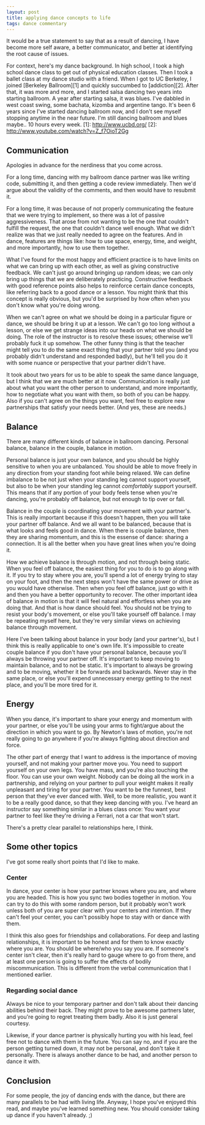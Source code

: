 ```yaml
---
layout: post
title: applying dance concepts to life
tags: dance commentary
---
```


It would be a true statement to say that as a result of dancing, I have become more self aware, a better communicator, and better at identifying the root cause of issues.

For context, here's my dance background.  In high school, I took a high school dance class to get out of physical education classes.  Then I took a ballet class at my dance studio with a friend.  When I got to UC Berkeley, I joined [Berkeley Ballroom][1] and quickly succumbed to [addiction][2].  After that, it was more and more, and I started salsa dancing two years into starting ballroom.  A year after starting salsa, it was blues.  I've dabbled in west coast swing, some bachata, kizomba and argentine tango.  It's been 6 years since I've started dancing ballroom now, and I don't see myself stopping anytime in the near future.  I'm still dancing ballroom and blues maybe.. 10 hours every week.
[1]: http://www.ucbd.org/
[2]: http://www.youtube.com/watch?v=Z_f7OioT2Gg

## Communication

Apologies in advance for the nerdiness that you come across.

For a long time, dancing with my ballroom dance partner was like writing code, submitting it, and then getting a code review immediately.  Then we'd argue about the validity of the comments, and then would have to resubmit it.

For a long time, it was because of not properly communicating the feature that we were trying to implement, so there was a lot of passive aggressiveness.  That arose from not wanting to be the one that couldn't fulfill the request, the one that couldn't dance well enough.  What we didn't realize was that we just really needed to agree on the features.  And in dance, features are things like: how to use space, energy, time, and weight, and more importantly, how to use them together.

What I've found for the most happy and efficient practice is to have limits on what we can bring up with each other, as well as giving constructive feedback.  We can't just go around bringing up random ideas; we can only bring up things that we are deliberately practicing.  Constructive feedback with good reference points also helps to reinforce certain dance concepts, like referring back to a good dance or a lesson.  You might think that this concept is really obvious, but you'd be surprised by how often when you don't know what you're doing wrong.

When we can't agree on what we should be doing in a particular figure or dance, we should be bring it up at a lesson.  We can't go too long without a lesson, or else we get strange ideas into our heads on what we should be doing.  The role of the instructor is to resolve these issues; otherwise we'll probably fuck it up somehow.  The other funny thing is that the teacher might tell you to do the same exact thing that your partner told you (and you probably didn't understand and responded badly), but he'll tell you do it with some nuance or perspective that your partner didn't have.

It took about two years for us to be able to speak the same dance language, but I think that we are much better at it now.  Communication is really just about what you want the other person to understand, and more importantly, how to negotiate what you want with them, so both of you can be happy.  Also if you can't agree on the things you want, feel free to explore new partnerships that satisfy your needs better.  (And yes, these are needs.)

## Balance

There are many different kinds of balance in ballroom dancing.  Personal balance, balance in the couple, balance in motion.

Personal balance is just your own balance, and you should be highly sensitive to when you are unbalanced.  You should be able to move freely in any direction from your standing foot while being relaxed.  We can define imbalance to be not just when your standing leg cannot support yourself, but also to be when your standing leg cannot *comfortably* support yourself.  This means that if any portion of your body feels tense when you're dancing, you're probably off balance, but not enough to tip over or fall.

Balance in the couple is coordinating your movement with your partner's.  This is really important because if this doesn't happen, then you will take your partner off balance.  And we all want to be balanced, because that is what looks and feels good in dance.  When there is couple balance, then they are sharing momentum, and this is the essense of dance: sharing a connection.  It is all the better when you have great lines when you're doing it.

How we achieve balance is through motion, and not through being static.  When you feel off balance, the easiest thing for you to do is to go along with it.  If you try to stay where you are, you'll spend a lot of energy trying to stay on your foot, and then the next steps won't have the same power or drive as you would have otherwise.  Then when you feel off balance, just go with it and then you have a better opportunity to recover.  The other important idea of balance in motion is that it will feel natural and effortless when you are doing that.  And that is how dance should feel.  You should not be trying to resist your body's movement, or else you'll take yourself off balance.  I may be repeating myself here, but they're very similar views on achieving balance through movement.

Here I've been talking about balance in your body (and your partner's), but I think this is really applicable to one's own life.  It's impossible to create couple balance if you don't have your personal balance, because you'll always be throwing your partner off.  It's important to keep moving to maintain balance, and to not be static.  It's important to always be growing and to be moving, whether it be forwards and backwards.  Never stay in the same place, or else you'll expend unnecessary energy getting to the next place, and you'll be more tired for it.

## Energy

When you dance, it's important to share your energy and momentum with your partner, or else you'll be using your arms to fight/argue about the direction in which you want to go.  By Newton's laws of motion, you're not really going to go anywhere if you're always fighting about direction and force.

The other part of energy that I want to address is the importance of moving yourself, and not making your partner move you.  You need to support yourself on your own legs.  You have mass, and you're also touching the floor.  You can use your own weight.  Nobody can be doing all the work in a partnership, and relying on your partner to pull your weight makes it really unpleasant and tiring for your partner.  You want to be the funnest, best person that they've ever danced with.  Well, to be more realistic, you want it to be a really good dance, so that they keep dancing with you.  I've heard an instructor say something similar in a blues class once:
You want your partner to feel like they're driving a Ferrari, not a car that won't start.

There's a pretty clear parallel to relationships here, I think.

## Some other topics

I've got some really short points that I'd like to make.

### Center

In dance, your center is how your partner knows where you are, and where you are headed.  This is how you sync two bodies together in motion.  You can try to do this with some random person, but it probably won't work unless both of you are super clear with your centers and intention.  If they can't feel your center, you can't possibly hope to stay with or dance with them.

I think this also goes for friendships and collaborations.  For deep and lasting relationships, it is important to be honest and for them to know exactly where you are.  You should be where/who you say you are.  If someone's center isn't clear, then it's really hard to gauge where to go from there, and at least one person is going to suffer the effects of bodily miscommunication.  This is different from the verbal communication that I mentioned earlier.

### Regarding social dance

Always be nice to your temporary partner and don't talk about their dancing abilities behind their back.  They might prove to be awesome partners later, and you're going to regret treating them badly.  Also it is just general courtesy.

Likewise, if your dance partner is physically hurting you with his lead, feel free not to dance with them in the future.  You can say no, and if you are the person getting turned down, it may not be personal, and don't take it personally.  There is always another dance to be had, and another person to dance it with.

## Conclusion

For some people, the joy of dancing ends with the dance, but there are many parallels to be had with living life.  Anyway, I hope you've enjoyed this read, and maybe you've learned something new.  You should consider taking up dance if you haven't already.   ;)
